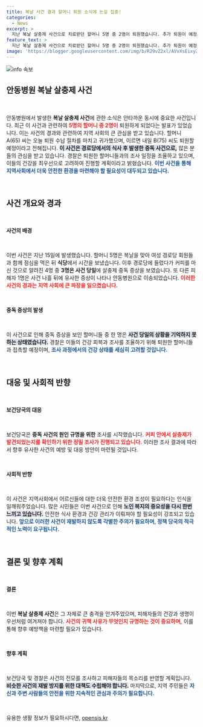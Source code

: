 ```yaml
---
title: 복날 사건 결과 할머니 퇴원 소식에 눈길 집중!
categories:
  - News
excerpt: >
  지난 복날 살충제 사건으로 치료받던 할머니 5명 중 2명이 퇴원했습니다. 추가 퇴원이 예정된 가운데 경찰은 건강 회복 후 조사를 실시할 계획입니다. 사망 사고를 피한 이들의 퇴원이 주목받고 있습니다.
feature_text: >
  지난 복날 살충제 사건으로 치료받던 할머니 5명 중 2명이 퇴원했습니다. 추가 퇴원이 예정된 가운데 경찰은 건강 회복 후 조사를 실시할 계획입니다. 사망 사고를 피한 이들의 퇴원이 주목받고 있습니다.
image: 'https://blogger.googleusercontent.com/img/b/R29vZ2xl/AVvXsEixyZcFfHzMRdzZMjFBmAUKJYCLCGyLL1o632UiGVXcaFdKo_bkvkuCioo0uUKlGfBVcT3P84aROyZIXSBEx3Aw5nCQ3pTgDom1WDC4m8eifvWiAmWEEVb4x6G_l8C0QH225ldMjyaFvpxGEBGNO37VmDTDMHGhJPq73UglMfDca1-0aw/s1600/blogspot.png'
---
```


<p><img src="https://blogger.googleusercontent.com/img/b/R29vZ2xl/AVvXsEixyZcFfHzMRdzZMjFBmAUKJYCLCGyLL1o632UiGVXcaFdKo_bkvkuCioo0uUKlGfBVcT3P84aROyZIXSBEx3Aw5nCQ3pTgDom1WDC4m8eifvWiAmWEEVb4x6G_l8C0QH225ldMjyaFvpxGEBGNO37VmDTDMHGhJPq73UglMfDca1-0aw/s1600/blogspot.png" alt="info 속보" /></p>

<h2 data-ke-size="size26">안동병원 복날 살충제 사건</h2>

<p data-ke-size="size16">&nbsp;</p>

<p>안동병원에서 발생한 <b>복날 살충제 사건</b>에 관한 소식은 안타까운 동시에 중요한 사건입니다. 최근 이 사건과 관련하여 <b><span style="color: #ee2323;">5명의 할머니 중 2명이</span></b> 퇴원하게 되었다는 발표가 있었습니다. 이는 사건의 경과와 관련하여 지역 사회의 큰 관심을 받고 있습니다. 할머니 A(65) 씨는 오늘 퇴원 수납 절차를 마치고 귀가했으며, 이르면 내일 B(75) 씨도 퇴원할 예정이라고 전해집니다. <b><span style="background-color: #21538527;">이 사건은 경로당에서의 식사 후 발생한 중독 사건으로,</span></b> 많은 분들의 관심을 받고 있습니다. 경찰은 퇴원한 할머니들과의 조사 일정을 조율하고 있으며, 이들의 건강을 최우선으로 고려하여 진행할 계획이라고 밝혔습니다. <b><span style="color: #1a5490;">이번 사건을 통해 지역사회에서 더욱 안전한 환경을 마련해야 할 필요성이 대두되고 있습니다.</span></b></p>

<p data-ke-size="size16">&nbsp;</p>

<h2 data-ke-size="size26">사건 개요와 경과</h2>

<p data-ke-size="size16">&nbsp;</p>

<p><strong>사건의 배경</strong></p>

<p data-ke-size="size16">&nbsp;</p>

<p>이번 사건은 지난 15일에 발생했습니다. 할머니 5명은 복날을 맞아 여성 경로당 회원들과 함께 점심을 먹은 뒤 <b>식당</b>에서 시간을 보냈습니다. 이후 경로당에 들렀다가 커피를 마신 것으로 알려진 4명 중 <b>3명은 사건 당일</b>에 살충제 중독 증상을 보였습니다. 또 다른 피해자 1명은 사건 나흘 뒤에 유사한 증상이 나타나 안동병원으로 이송되었습니다. <b><span style="color: #ee2323;">이러한 사건의 경과는 지역 사회에 큰 파장을 일으켰습니다.</span></b></p>

<p data-ke-size="size16">&nbsp;</p>

<p><strong>중독 증상의 발생</strong></p>

<p data-ke-size="size16">&nbsp;</p>

<p>이 사건으로 인해 중독 증상을 보인 할머니들 중 한 명은 <b><span style="background-color: #21538527;">사건 당일의 상황을 기억하지 못하는 상태였습니다.</span></b> 경찰은 이들의 건강 회복과 조사를 조율하기 위해 퇴원한 할머니들과 접촉할 예정이며, <b><span style="color: #1a5490;">조사 과정에서의 건강 상태를 세심히 고려할 것입니다.</span></b></p>

<p data-ke-size="size16">&nbsp;</p>

<h2 data-ke-size="size26">대응 및 사회적 반향</h2>

<p data-ke-size="size16">&nbsp;</p>

<p><strong>보건당국의 대응</strong></p>

<p data-ke-size="size16">&nbsp;</p>

<p>보건당국은 <b>중독 사건의 원인 규명을 위한</b> 조사를 시작했습니다. <b><span style="color: #ee2323;">커피 안에서 살충제가 발견되었는지를 확인하기 위한 정밀 조사가 진행되고 있습니다.</span></b> 이러한 조사 결과에 따라서 향후 유사한 사건의 예방 및 대응 방안이 마련될 것입니다.</p>

<p data-ke-size="size16">&nbsp;</p>

<p><strong>사회적 반향</strong></p>

<p data-ke-size="size16">&nbsp;</p>

<p>이 사건은 지역사회에서 어르신들에 대한 더욱 안전한 환경 조성이 필요하다는 인식을 일깨워주었습니다. 많은 시민들은 이번 사건으로 인해 <b><span style="background-color: #21538527;">노인 복지의 중요성을 다시 한번 느끼고 있습니다.</span></b> 안전한 식사 환경과 건강 관리가 이뤄져야 할 필요성이 강조되고 있습니다. <b><span style="color: #1a5490;"> 앞으로 이러한 사건이 재발하지 않도록 각별한 주의가 필요하며, 정책 당국의 적극적인 노력이 요구됩니다.</span></b></p>

<p data-ke-size="size16">&nbsp;</p>

<h2 data-ke-size="size26">결론 및 향후 계획</h2>

<p data-ke-size="size16">&nbsp;</p>

<p><strong>결론</strong></p>

<p data-ke-size="size16">&nbsp;</p>

<p>이번 <b>복날 살충제 사건</b>은 그 자체로 큰 충격을 안겨주었으며, 피해자들의 건강과 생명이 우선처럼 여겨져야 합니다. <b><span style="color: #ee2323;">사건의 귀책 사유가 무엇인지 규명하는 것이 중요하며,</span></b> 이를 통해 향후 예방책을 마련할 필요가 있습니다. </p>

<p data-ke-size="size16">&nbsp;</p>

<p><strong>향후 계획</strong></p>

<p data-ke-size="size16">&nbsp;</p>

<p>보건당국 및 경찰은 사건의 전모를 조사하고 피해자들의 목소리를 반영할 계획입니다. <b><span style="background-color: #21538527;">비슷한 사건의 재발 방지를 위한 대책도 수립해야 합니다.</span></b> 마지막으로, 지역 주민들은 <b><span style="color: #1a5490;">자신과 주변 사람들의 안전을 위한 지속적인 관심과 주의가 필요합니다.</span></b> </p>

<p data-ke-size="size16">&nbsp;</p>
유용한 생활 정보가 필요하시다면, <a href="https://opensis.kr" rel="dofollow">opensis.kr</a>


